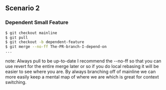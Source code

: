 ## Scenario 2
### Dependent Small Feature

```bash
$ git checkout mainline
$ git pull
$ git checkout -b dependent-feature
$ git merge --no-ff The-PR-branch-I-depend-on
...
```

note:
Always pull to be up-to-date
I recommend the --no-ff so that you can use revert for the entire merge later or so if you do local rebasing it
will be easier to see where you are.
By always branching off of mainline we can more easily
keep a mental map of where we are which is great for context
switching.
